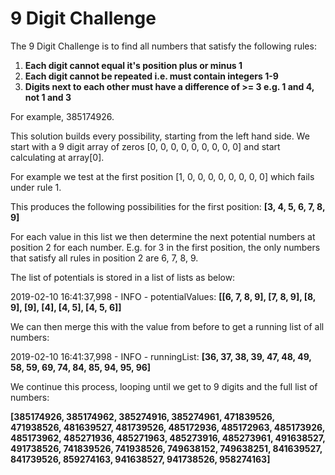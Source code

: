 
# 9 Digit Challenge

The 9 Digit Challenge is to find all numbers that satisfy the following rules:

 1. **Each digit cannot equal it's position plus or minus 1**
 2. **Each digit cannot be repeated i.e. must contain integers 1-9**
 3. **Digits next to each other must have a difference of >= 3 e.g. 1 and 4, not 1 and 3**

For example, 385174926.

This solution builds every possibility, starting from the left hand side. We start with a 9 digit array of zeros [0, 0, 0, 0, 0, 0, 0, 0, 0] and start calculating at array[0]. 

For example we test at the first position [1, 0, 0, 0, 0, 0, 0, 0, 0] which fails under rule 1.

This produces the following possibilities for the first position: **[3, 4, 5, 6, 7, 8, 9]**

For each value in this list we then determine the next potential numbers at position 2 for each number. E.g. for 3 in the first position, the only numbers that satisfy all rules in position 2 are 6, 7, 8, 9.

The list of potentials is stored in a list of lists as below:

2019-02-10 16:41:37,998 - INFO - potentialValues: **[[6, 7, 8, 9], [7, 8, 9], [8, 9], [9], [4], [4, 5], [4, 5, 6]]**

We can then merge this with the value from before to get a running list of all numbers:

2019-02-10 16:41:37,998 - INFO - runningList: **[36, 37, 38, 39, 47, 48, 49, 58, 59, 69, 74, 84, 85, 94, 95, 96]**

We continue this process, looping until we get to 9 digits and the full list of numbers:

**[385174926, 385174962, 385274916, 385274961, 471839526, 471938526, 481639527, 481739526, 485172936, 485172963, 485173926, 485173962, 485271936, 485271963, 485273916, 485273961, 491638527, 491738526, 741839526, 741938526, 749638152, 749638251, 841639527, 841739526, 859274163, 941638527, 941738526, 958274163]**
